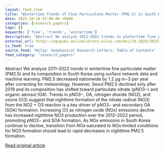 ```yaml
---
layout: feed_item
title: "Wintertime Trends of Fine Particulate Matter (PM2.5) in South Korea, 2012–2022: Response of Nitrate and Organic Components to Decreasing NOx Emissions"
date: 2025-10-10 07:00:00 +0000
categories: [research_papers]
tags: []
keywords: ['fine', 'trends', 'wintertime']
description: "Abstract We analyze 2011–2022 trends in wintertime fine particulate matter (PM2"
external_url: https://agupubs.onlinelibrary.wiley.com/doi/10.1029/2025GL116091?af=R
is_feed: true
source_feed: "Wiley: Geophysical Research Letters: Table of Contents"
feed_category: "research_papers"
---
```


Abstract We analyze 2011–2022 trends in wintertime fine particulate matter (PM2.5) and its composition in South Korea using surface network data and machine learning. PM2.5 decreased nationwide by 1.2 μg m−3 per year after correcting for meteorology. However, Seoul PM2.5 declined only after 2019 and its composition has shifted toward particulate nitrate (pNO3−) and organic aerosol (OA). Trends in pNO3−, OA, nitrogen dioxide (NO2), and ozone (O3) suggest that nighttime formation of the nitrate radical (NO3) from the NO2 + O3 reaction is a key driver of pNO3− and secondary OA (SOA) formation. Increasing O3 as nitrogen oxide (NOx) emissions decline has increased nighttime NO3 production over the 2012–2022 period, promoting pNO3− and SOA formation. As NOx emissions in South Korea continue to decline, transition from NOx‐saturated to NOx‐limited conditions for NO3 formation should lead to rapid decreases in nighttime PM2.5 formation.

[Read original article](https://agupubs.onlinelibrary.wiley.com/doi/10.1029/2025GL116091?af=R)
